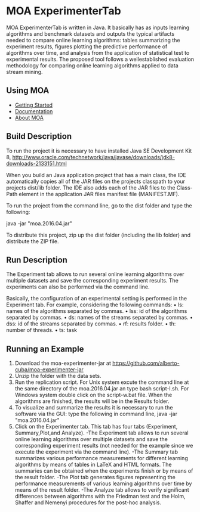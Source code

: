 # MOA ExperimenterTab
MOA ExperimenterTab is written in Java. It basically has as inputs learning algorithms and benchmark datasets and outputs the typical artifacts needed to compare online learning algorithms: tables summarizing the experiment results, figures plotting the predictive performance of algorithms over time, and analysis from the application of statistical test to experimental results. The proposed tool follows a wellestablished evaluation methodology for comparing online learning algorithms applied to data
stream mining.

## Using MOA

* [Getting Started](http://moa.cms.waikato.ac.nz/getting-started/)
* [Documentation](http://moa.cms.waikato.ac.nz/documentation/)
* [About MOA](http://moa.cms.waikato.ac.nz/details/)

## Build Description

To run the project it is necessary to have installed Java SE Development Kit 8, 
http://www.oracle.com/technetwork/java/javase/downloads/jdk8-downloads-2133151.html

When you build an Java application project that has a main class, the IDE
automatically copies all of the JAR
files on the projects classpath to your projects dist/lib folder. The IDE
also adds each of the JAR files to the Class-Path element in the application
JAR files manifest file (MANIFEST.MF).

To run the project from the command line, go to the dist folder and
type the following:

java -jar "moa.2016.04.jar" 

To distribute this project, zip up the dist folder (including the lib folder)
and distribute the ZIP file.

## Run Description

The Experiment tab allows to run several online learning algorithms over multiple datasets
and save the corresponding experiment results. The experiments can also be performed via
the command line.

Basically, the configuration of an experimental setting is performed in the Experiment tab.
For example, considering the following commands:
• ls: names of the algorithms separated by commas.
• lss: id of the algorithms separated by commas.
• ds: names of the streams separated by commas.
• dss: id of the streams separated by commas.
• rf: results folder.
• th: number of threads.
• ts: task
 
 ## Running an Example
 
1. Download the moa-experimenter-jar at https://github.com/alberto-cuba/moa-experimenter-jar
2. Unzip the folder with the data sets. 
3. Run the replication script. For Unix system excute the command line at the same directory of the moa.2016.04.jar an type
bash script-l.sh. For Windows system double click on the script-w.bat file. When the algorithms are finished, the results will be in the Results folder.
4. To visualize and summarize the results it is necessary to run the software via the GUI: type the following in command line, java -jar "moa.2016.04.jar"  
5. Click on the Experimenter tab. This tab has four tabs (Experiment, Summary,Plot,and Analyze).
-The Experiment tab allows to run several online learning algorithms over multiple datasets
and save the corresponding experiment results (not needed for the example since we execute the experiment via the command line).
-The Summary tab summarizes various performance measurements for different learning algorithms by means of tables in LaTeX and HTML formats. The summaries can be obtained
when the experiments finish or by means of the result folder. 
-The Plot tab generates figures representing the performance measurements of various learning
algorithms over time by means of the result folder.
-The Analyze tab allows to verify significant differences between algorithms with the Friedman test and the Holm, Shaffer and Nemenyi
procedures for the post-hoc analysis.
   
